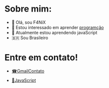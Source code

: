 # Sobre mim:
- 👋 Olá, sou F4NiX
- 👀 Estou interessado em aprender [programção](https://pt.wikipedia.org/wiki/Programa%C3%A7%C3%A3o_de_computadores)
- 🌱 Atualmente estou aprendendo javaScript
- 🇧🇷 Sou Brasileiro
<!---
F4NiX/F4NiX is a ✨ special ✨ repository because its `README.md` (this file) appears on your GitHub profile.
You can click the Preview link to take a look at your changes.
--->

# Entre em contato!

- [☎GmailContato](contatogithubf4nix@gmail.com)

- [🌼JavaScript](https://editor.p5js.org/F4NiX/sketches/rru3x7x-)
